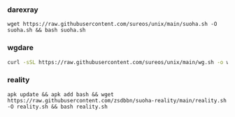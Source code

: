 
### darexray
```
wget https://raw.githubusercontent.com/sureos/unix/main/suoha.sh -O suoha.sh && bash suoha.sh
```
      
### wgdare
```bash
curl -sSL https://raw.githubusercontent.com/sureos/unix/main/wg.sh -o wg.sh && bash wg.sh
```

### reality
```shell
apk update && apk add bash && wget https://raw.githubusercontent.com/zsdbbn/suoha-reality/main/reality.sh -O reality.sh && bash reality.sh
```

